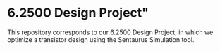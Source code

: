 # 6.2500 Design Project"
This repository corresponds to our 6.2500 Design Project, in which we optimize a transistor design using the Sentaurus Simulation tool.
